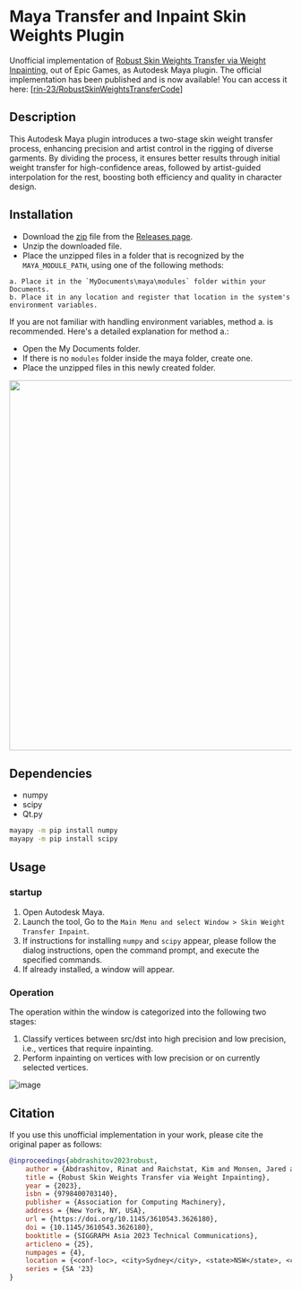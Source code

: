 # Maya Transfer and Inpaint Skin Weights Plugin
Unofficial implementation of <a href="https://www.dgp.toronto.edu/~rinat/projects/RobustSkinWeightsTransfer/index.html">Robust Skin Weights Transfer via Weight Inpainting</a>, out of Epic Games, as Autodesk Maya plugin.
The official implementation has been published and is now available! You can access it here: [[rin-23/RobustSkinWeightsTransferCode](https://github.com/rin-23/RobustSkinWeightsTransferCode)]

## Description
This Autodesk Maya plugin introduces a two-stage skin weight transfer process, enhancing precision and artist control in the rigging of diverse garments. By dividing the process, it ensures better results through initial weight transfer for high-confidence areas, followed by artist-guided interpolation for the rest, boosting both efficiency and quality in character design.


## Installation
- Download the [zip](https://github.com/yamahigashi/MayaTransferInpaintWeights/releases/download/v0.0.1/MayaTransferInpaintWeights.zip) file from the [Releases page](https://github.com/yamahigashi/MayaTransferInpaintWeights/releases).
- Unzip the downloaded file.
- Place the unzipped files in a folder that is recognized by the `MAYA_MODULE_PATH`, using one of the following methods:

```
a. Place it in the `MyDocuments\maya\modules` folder within your Documents.
b. Place it in any location and register that location in the system's environment variables.
```

If you are not familiar with handling environment variables, method a. is recommended. Here's a detailed explanation for method a.:

- Open the My Documents folder.
- If there is no `modules` folder inside the maya folder, create one.
- Place the unzipped files in this newly created folder.

<img src="https://raw.githubusercontent.com/yamahigashi/MayaUvSnapshotPlus/doc/doc/Screenshot_612.png" width="660">

## Dependencies
- numpy
- scipy
- Qt.py

```bat
mayapy -m pip install numpy
mayapy -m pip install scipy
```


## Usage

### startup
1. Open Autodesk Maya.
2. Launch the tool, Go to the `Main Menu and select Window > Skin Weight Transfer Inpaint`.
3. If instructions for installing `numpy` and `scipy` appear, please follow the dialog instructions, open the command prompt, and execute the specified commands.
4. If already installed, a window will appear.

### Operation
The operation within the window is categorized into the following two stages:

1. Classify vertices between src/dst into high precision and low precision, i.e., vertices that require inpainting.
2. Perform inpainting on vertices with low precision or on currently selected vertices.

![image](https://github.com/yamahigashi/MayaTransferInpaintWeights/assets/523673/532fb6ef-5289-4939-9bc4-5bc540a30722)


## Citation
If you use this unofficial implementation in your work, please cite the original paper as follows:
```bibtex
@inproceedings{abdrashitov2023robust,
    author = {Abdrashitov, Rinat and Raichstat, Kim and Monsen, Jared and Hill, David},
    title = {Robust Skin Weights Transfer via Weight Inpainting},
    year = {2023},
    isbn = {9798400703140},
    publisher = {Association for Computing Machinery},
    address = {New York, NY, USA},
    url = {https://doi.org/10.1145/3610543.3626180},
    doi = {10.1145/3610543.3626180},
    booktitle = {SIGGRAPH Asia 2023 Technical Communications},
    articleno = {25},
    numpages = {4},
    location = {<conf-loc>, <city>Sydney</city>, <state>NSW</state>, <country>Australia</country>, </conf-loc>},
    series = {SA '23}
}
```

